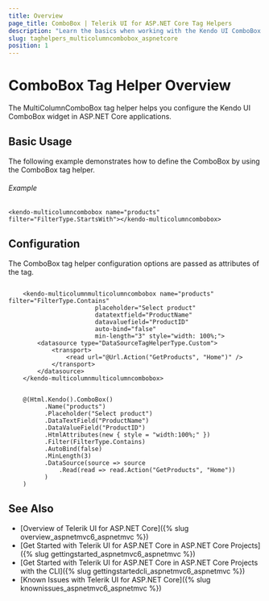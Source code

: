 ```yaml
---
title: Overview
page_title: ComboBox | Telerik UI for ASP.NET Core Tag Helpers
description: "Learn the basics when working with the Kendo UI ComboBox tag helper for ASP.NET Core (MVC 6 or ASP.NET Core MVC)."
slug: taghelpers_multicolumncombobox_aspnetcore
position: 1
---
```


# ComboBox Tag Helper Overview

The MultiColumnComboBox tag helper helps you configure the Kendo UI ComboBox widget in ASP.NET Core applications.

## Basic Usage

The following example demonstrates how to define the ComboBox by using the ComboBox tag helper.

###### Example

    <kendo-multicolumncombobox name="products" filter="FilterType.StartsWith"></kendo-multicolumncombobox>

## Configuration

The ComboBox tag helper configuration options are passed as attributes of the tag.

```tab-tagHelper

    <kendo-multicolumnmulticolumncombobox name="products" filter="FilterType.Contains"
                        placeholder="Select product"
                        datatextfield="ProductName"
                        datavaluefield="ProductID"
                        auto-bind="false"
                        min-length="3" style="width: 100%;">
        <datasource type="DataSourceTagHelperType.Custom">
            <transport>
                <read url="@Url.Action("GetProducts", "Home")" />
            </transport>
        </datasource>
    </kendo-multicolumnmulticolumncombobox>
```
```tab-cshtml

    @(Html.Kendo().ComboBox()
          .Name("products")
          .Placeholder("Select product")
          .DataTextField("ProductName")
          .DataValueField("ProductID")
          .HtmlAttributes(new { style = "width:100%;" })
          .Filter(FilterType.Contains)
          .AutoBind(false)
          .MinLength(3)
          .DataSource(source => source
              .Read(read => read.Action("GetProducts", "Home"))
          )
    )
```

## See Also

* [Overview of Telerik UI for ASP.NET Core]({% slug overview_aspnetmvc6_aspnetmvc %})
* [Get Started with Telerik UI for ASP.NET Core in ASP.NET Core Projects]({% slug gettingstarted_aspnetmvc6_aspnetmvc %})
* [Get Started with Telerik UI for ASP.NET Core in ASP.NET Core Projects with the CLI]({% slug gettingstartedcli_aspnetmvc6_aspnetmvc %})
* [Known Issues with Telerik UI for ASP.NET Core]({% slug knownissues_aspnetmvc6_aspnetmvc %})

